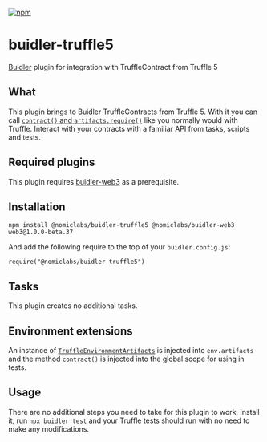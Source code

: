 [![npm](https://img.shields.io/npm/v/@nomiclabs/buidler-truffle5.svg)](https://www.npmjs.com/package/@nomiclabs/buidler-truffle5)


# buidler-truffle5
[Buidler](http://getbuidler.com) plugin for integration with TruffleContract from Truffle 5

## What
This plugin brings to Buidler TruffleContracts from Truffle 5. With it you can call [`contract()` and `artifacts.require()`](https://truffleframework.com/docs/truffle/testing/writing-tests-in-javascript) like you normally would with Truffle. Interact with your contracts with a familiar API from tasks, scripts and tests.

## Required plugins
This plugin requires [buidler-web3](https://github.com/nomiclabs/buidler/tree/master/packages/buidler-web3) as a prerequisite.

## Installation
```
npm install @nomiclabs/buidler-truffle5 @nomiclabs/buidler-web3 web3@1.0.0-beta.37
```

And add the following require to the top of your ```buidler.config.js```:

```require("@nomiclabs/buidler-truffle5")```

## Tasks
This plugin creates no additional tasks.

## Environment extensions
An instance of [`TruffleEnvironmentArtifacts`](./src/artifacts.ts) is injected into `env.artifacts` and the method `contract()` is injected into the global scope for using in tests.

## Usage
There are no additional steps you need to take for this plugin to work. Install it, run `npx buidler test` and your Truffle tests should run with no need to make any modifications.
